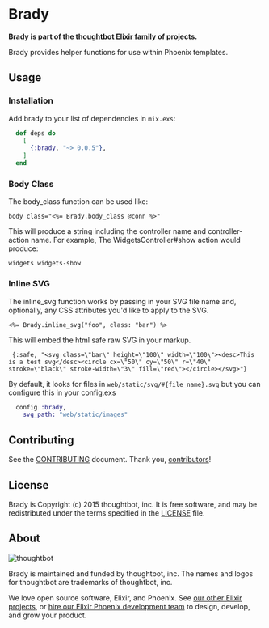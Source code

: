 # Brady

**Brady is part of the [thoughtbot Elixir family][elixir-phoenix] of projects.**

Brady provides helper functions for use within Phoenix templates.

## Usage

### Installation

Add brady to your list of dependencies in `mix.exs`:

```elixir
  def deps do
    [
      {:brady, "~> 0.0.5"},
    ]
  end
```

### Body Class

The body_class function can be used like:

`body class="<%= Brady.body_class @conn %>"`

This will produce a string including the controller name and controller-action
name. For example, The WidgetsController#show action would produce:

`widgets widgets-show`

### Inline SVG

The inline_svg function works by passing in your SVG file name and, optionally,
any CSS attributes you'd like to apply to the SVG.

`<%= Brady.inline_svg("foo", class: "bar") %>`

This will embed the html safe raw SVG in your markup.

` {:safe, "<svg class=\"bar\" height=\"100\" width=\"100\"><desc>This is a test svg</desc><circle cx=\"50\" cy=\"50\" r=\"40\" stroke=\"black\" stroke-width=\"3\" fill=\"red\"></circle></svg>"}`

By default, it looks for files in `web/static/svg/#{file_name}.svg` but you can
configure this in your config.exs

```elixir
  config :brady,
    svg_path: "web/static/images"
```
## Contributing

See the [CONTRIBUTING] document.
Thank you, [contributors]!

  [CONTRIBUTING]: CONTRIBUTING.md
  [contributors]: https://github.com/thoughtbot/brady/graphs/contributors

## License

Brady is Copyright (c) 2015 thoughtbot, inc.
It is free software, and may be redistributed
under the terms specified in the [LICENSE] file.

  [LICENSE]: /LICENSE

## About

![thoughtbot](https://thoughtbot.com/logo.png)

Brady is maintained and funded by thoughtbot, inc.
The names and logos for thoughtbot are trademarks of thoughtbot, inc.

We love open source software, Elixir, and Phoenix. See [our other Elixir
projects][elixir-phoenix], or [hire our Elixir Phoenix development team][hire]
to design, develop, and grow your product.

  [elixir-phoenix]: https://thoughtbot.com/services/elixir-phoenix?utm_source=github
  [hire]: https://thoughtbot.com?utm_source=github
